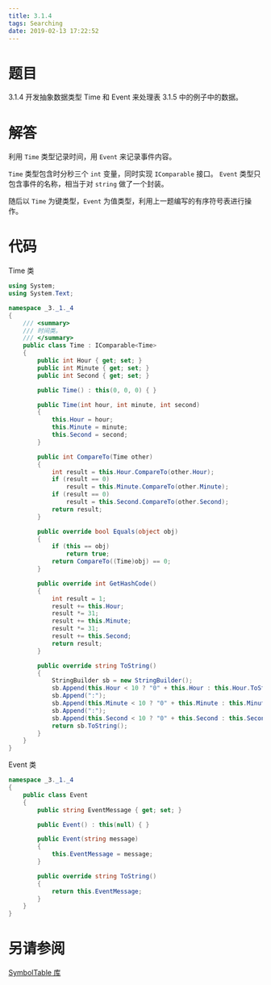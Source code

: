 ```yaml
---
title: 3.1.4
tags: Searching
date: 2019-02-13 17:22:52
---
```


# 题目

3.1.4
开发抽象数据类型 Time 和 Event 来处理表 3.1.5 中的例子中的数据。

# 解答

利用 `Time` 类型记录时间，用 `Event` 来记录事件内容。

`Time` 类型包含时分秒三个 `int` 变量，同时实现 `IComparable` 接口。
`Event` 类型只包含事件的名称，相当于对 `string` 做了一个封装。

随后以 `Time` 为键类型，`Event` 为值类型，利用上一题编写的有序符号表进行操作。

# 代码

Time 类

```csharp
using System;
using System.Text;

namespace _3._1._4
{
    /// <summary>
    /// 时间类。
    /// </summary>
    public class Time : IComparable<Time>
    {
        public int Hour { get; set; }
        public int Minute { get; set; }
        public int Second { get; set; }

        public Time() : this(0, 0, 0) { }

        public Time(int hour, int minute, int second)
        {
            this.Hour = hour;
            this.Minute = minute;
            this.Second = second;
        }

        public int CompareTo(Time other)
        {
            int result = this.Hour.CompareTo(other.Hour);
            if (result == 0)
                result = this.Minute.CompareTo(other.Minute);
            if (result == 0)
                result = this.Second.CompareTo(other.Second);
            return result;
        }

        public override bool Equals(object obj)
        {
            if (this == obj)
                return true;
            return CompareTo((Time)obj) == 0;
        }

        public override int GetHashCode()
        {
            int result = 1;
            result += this.Hour;
            result *= 31;
            result += this.Minute;
            result *= 31;
            result += this.Second;
            return result;
        }

        public override string ToString()
        {
            StringBuilder sb = new StringBuilder();
            sb.Append(this.Hour < 10 ? "0" + this.Hour : this.Hour.ToString());
            sb.Append(":");
            sb.Append(this.Minute < 10 ? "0" + this.Minute : this.Minute.ToString());
            sb.Append(":");
            sb.Append(this.Second < 10 ? "0" + this.Second : this.Second.ToString());
            return sb.ToString();
        }
    }
}
```

Event 类

```csharp
namespace _3._1._4
{
    public class Event
    {
        public string EventMessage { get; set; }

        public Event() : this(null) { }

        public Event(string message)
        {
            this.EventMessage = message;
        }

        public override string ToString()
        {
            return this.EventMessage;
        }
    }
}
```

# 另请参阅

[SymbolTable 库](https://alg4.ikesnowy.com/docs/api/SymbolTable.html)